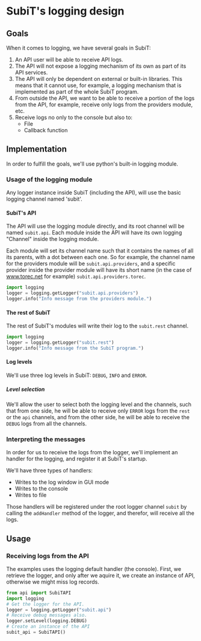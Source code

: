 # SubiT's logging design

## Goals

When it comes to logging, we have several goals in SubiT:

1. An API user will be able to receive API logs.
2. The API will not expose a logging mechanism of its own as part of its API 
services.
3. The API will only be dependent on external or built-in libraries. This means
that it cannot use, for example, a logging mechanism that is implemented as part
of the whole SubiT program.
4. From outside the API, we want to be able to receive a portion of the logs 
from the API, for example, receive only logs from the providers module, etc.
5. Receive logs no only to the console but also to:
    - File
    - Callback function

## Implementation

In order to fulfill the goals, we'll use python's built-in logging module.

### Usage of the logging module

Any logger instance inside SubiT (including the API), will use the basic logging
channel named 'subit'.

#### SubiT's API

The API will use the logging module directly, and its root channel will be named
`subit.api`. Each module inside the API will have its own logging "Channel" 
inside the logging module.

Each module will set its channel name such that it contains the names of all
its parents, with a dot between each one. So for example, the channel name for 
the providers module will be `subit.api.providers`, and a specific provider 
inside the provider module will have its short name (in the case of www.torec.net 
for example) `subit.api.providers.torec`.

```python
import logging
logger = logging.getLogger("subit.api.providers")
logger.info("Info message from the providers module.")
```

#### The rest of SubiT

The rest of SubiT's modules will write their log to the `subit.rest` channel.

```python
import logging
logger = logging.getLogger("subit.rest")
logger.info("Info message from the SubiT program.")
```
#### Log levels

We'll use three log levels in SubiT: `DEBUG`, `INFO` and `ERROR`. 

##### Level selection

We'll allow the user to select both the logging level and the channels, such 
that from one side, he will be able to receive only `ERROR` logs from the `rest`
or the `api` channels, and from the other side, he will be able to receive the
`DEBUG` logs from all the channels.

### Interpreting the messages

In order for us to receive the logs from the logger, we'll implement an handler
for the logging, and register it at SubiT's startup.

We'll have three types of handlers:

* Writes to the log window in GUI mode
* Writes to the console
* Writes to file

Those handlers will be registered under the root logger channel `subit` by 
calling the `addHandler` method of the logger, and therefor, will receive all 
the logs.


## Usage

### Receiving logs from the API

The examples uses the logging default handler (the console). First, we retrieve
the logger, and only after we aquire it, we create an instance of API, otherwise
we might miss log records.

```python
from api import SubiTAPI
import logging
# Get the logger for the API.
logger = logging.getLogger("subit.api")
# Receive debug messages also.
logger.setLevel(logging.DEBUG)
# Create an instance of the API
subit_api = SubiTAPI()
```

